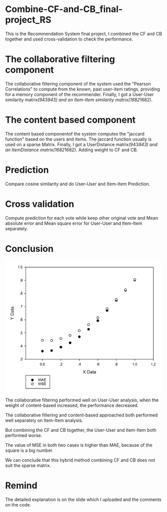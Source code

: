 # Combine-CF-and-CB_final-project_RS
This is the Recommendation System final project, I combined the CF and CB together and used cross-validation to check the performance.

# The collaborative filtering component
The collaborative filtering component of the system used the "Pearson Correlations" to compute from the known, past user-item ratings, providing for a memory component of the recommender. Finally, I got a User-User similarity matrix(943*943) and an Item-Item similarity matrix(1682*1682).

# The content based component 
The content based componentof the system computes the "jaccard function" based on the users and items. The jaccard function
usually is used on a sparse Matrix. Finally, I got a UserDistance matrix(943*943) and an ItemDistance matrix(1682*1682).
Adding weight to CF and CB.

# Prediction
Compare cosine similarity and do User-User and Item-Item Prediction.

# Cross validation
Compute prediction for each vote while keep other original vote and Mean absolute error and Mean square error for
User-User and Item-Item separately.

# Conclusion
![image](https://github.com/jinglingxing/Combine-CF-and-CB_final-project_RS/blob/master/UserUser_Result.png)

The collaborative filtering performed well on User-User analysis, when the weight of content-based increased, the performance decreased.

The collaborative filtering and content-based approached both performed well separately on Item-Item analysis.

But combining the CF and CB together, the User-User and Item-Item both performed worse.

The value of MSE in both two cases is higher than MAE, because of the square is a big number.

We can conclude that this hybrid method combining CF and CB does not suit the sparse matrix.

# Remind 
The detailed explanation is on the slide which I uploaded and the comments on the code.
